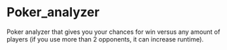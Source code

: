 # Poker_analyzer
Poker analyzer that gives you your chances for win versus any amount of players (if you use more than 2 opponents, it can increase runtime).
